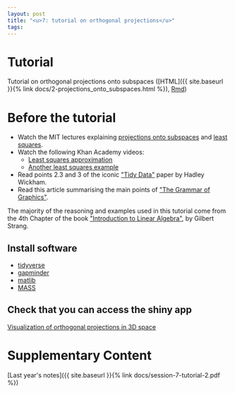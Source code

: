 ```yaml
---
layout: post
title: "<u>7: tutorial on orthogonal projections</u>"
tags:
---
```



# Tutorial

Tutorial on orthogonal projections onto subspaces ([HTML]({{ site.baseurl }}{% link docs/2-projections_onto_subspaces.html %}),
[Rmd](https://github.com/massonix/math_teaching/blob/master/notebooks/2-projections_onto_subspaces.Rmd))

# Before the tutorial

- Watch the MIT lectures explaining [projections onto subspaces](https://www.youtube.com/watch?v=Y_Ac6KiQ1t0) and [least squares](https://www.youtube.com/watch?v=osh80YCg_GM).
- Watch the following Khan Academy videos:
  - [Least squares approximation](https://en.khanacademy.org/math/linear-algebra/alternate-bases/orthogonal-projections/v/linear-algebra-least-squares-approximation)
  - [Another least squares example](https://www.khanacademy.org/math/linear-algebra/alternate-bases/orthogonal-projections/v/linear-algebra-another-least-squares-example)
- Read points 2.3 and 3 of the iconic ["Tidy Data"](https://vita.had.co.nz/papers/tidy-data.pdf) paper by Hadley Wickham.
- Read this article summarising the main points of ["The Grammar of Graphics"](https://towardsdatascience.com/a-comprehensive-guide-to-the-grammar-of-graphics-for-effective-visualization-of-multi-dimensional-1f92b4ed4149).

The majority of the reasoning and examples used in this tutorial come from the 4th Chapter of the book ["Introduction to Linear Algebra"](https://math.mit.edu/~gs/linearalgebra/), by Gilbert Strang.

## Install software

- [tidyverse](https://www.tidyverse.org/)
- [gapminder](https://cran.r-project.org/web/packages/gapminder/index.html)
- [matlib](https://cran.r-project.org/web/packages/matlib/index.html)
- [MASS](https://cran.r-project.org/web/packages/MASS/MASS.pdf)

## Check that you can access the shiny app

[Visualization of orthogonal projections in 3D space](https://massonix.shinyapps.io/projections_onto_subspaces/)


# Supplementary Content

[Last year's notes]({{ site.baseurl }}{% link docs/session-7-tutorial-2.pdf %})

